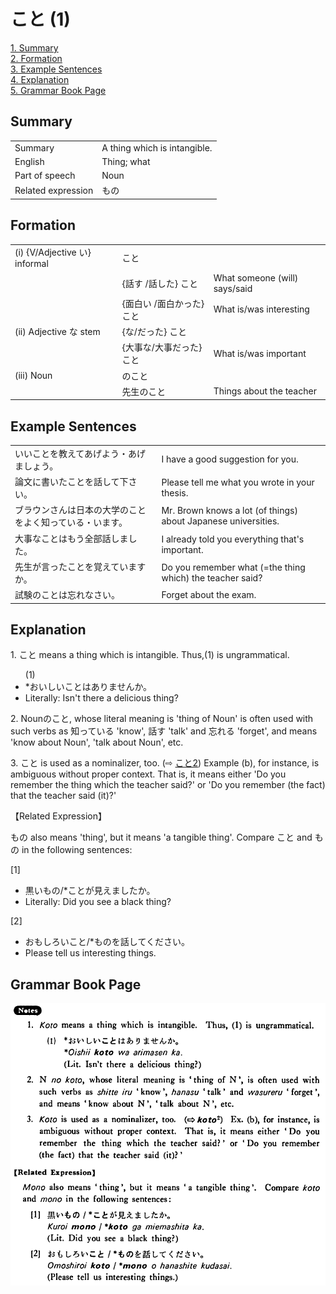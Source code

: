 # こと (1)

[1. Summary](#summary)<br>
[2. Formation](#formation)<br>
[3. Example Sentences](#example-sentences)<br>
[4. Explanation](#explanation)<br>
[5. Grammar Book Page](#grammar-book-page)<br>


## Summary

<table><tr>   <td>Summary</td>   <td>A thing which is intangible.</td></tr><tr>   <td>English</td>   <td>Thing; what</td></tr><tr>   <td>Part of speech</td>   <td>Noun</td></tr><tr>   <td>Related expression</td>   <td>もの</td></tr></table>

## Formation

<table class="table"> <tbody><tr class="tr head"> <td class="td"><span class="numbers">(i)</span> <span> <span class="bold">{V/Adjective い}    informal</span></span></td> <td class="td"><span class="concept">こと</span> </td> <td class="td"><span>&nbsp;</span></td> </tr> <tr class="tr"> <td class="td"><span>&nbsp;</span></td> <td class="td"><span>{話す /話した} <span class="concept">こと</span></span></td> <td class="td"><span>What    someone (will) says/said</span></td> </tr> <tr class="tr"> <td class="td"><span>&nbsp;</span></td> <td class="td"><span>{面白い /面白かった} <span class="concept">こと</span></span></td> <td class="td"><span>What    is/was interesting</span></td> </tr> <tr class="tr head"> <td class="td"><span class="numbers">(ii)</span> <span> <span class="bold">Adjective な stem</span></span></td> <td class="td"><span>{<span class="concept">な</span>/<span class="concept">だった</span>} <span class="concept">こと</span></span></td> <td class="td"><span>&nbsp;</span></td> </tr> <tr class="tr"> <td class="td"><span>&nbsp;</span></td> <td class="td"><span>{大事<span class="concept">な</span>/大事<span class="concept">だった</span>} <span class="concept">こと</span></span></td> <td class="td"><span>What    is/was important</span></td> </tr> <tr class="tr head"> <td class="td"><span class="numbers">(iii) </span><span class="bold"><span>Noun</span> </span></td> <td class="td"><span class="concept">のこと</span> </td> <td class="td"><span>&nbsp;</span></td> </tr> <tr class="tr"> <td class="td"><span>&nbsp;</span></td> <td class="td"><span>先生<span class="concept">のこと</span></span> </td> <td class="td"><span>Things    about the teacher</span></td> </tr></tbody></table>

## Example Sentences

<table><tr>   <td>いいことを教えてあげよう・あげましょう。</td>   <td>I have a good suggestion for you.</td></tr><tr>   <td>論文に書いたことを話して下さい。</td>   <td>Please tell me what you wrote in your thesis.</td></tr><tr>   <td>ブラウンさんは日本の大学のことをよく知っている・います。</td>   <td>Mr. Brown knows a lot (of things) about Japanese universities.</td></tr><tr>   <td>大事なことはもう全部話しました。</td>   <td>I already told you everything that's important.</td></tr><tr>   <td>先生が言ったことを覚えていますか。</td>   <td>Do you remember what (=the thing which) the teacher said?</td></tr><tr>   <td>試験のことは忘れなさい。</td>   <td>Forget about the exam.</td></tr></table>

## Explanation

<p>1. <span class="cloze">こと</span> means a thing which is intangible. Thus,(1) is ungrammatical.</p>  <ul>(1) <li>*おいしい<span class="cloze">ことは</span>ありませんか。</li> <li>Literally: Isn't there a delicious thing?</li> </ul>  <p>2. Nounの<span class="cloze">こと</span>, whose literal meaning is 'thing of Noun' is often used with such verbs as 知っている 'know', 話す 'talk' and 忘れる 'forget', and means 'know about Noun', 'talk about Noun', etc.</p>  <p>3. <span class="cloze">こと</span> is used as a nominalizer, too. (⇨ <a href="#㊦ こと (2)">こと2</a>) Example (b), for instance, is ambiguous without proper context. That is, it means either 'Do you remember the thing which the teacher said?' or 'Do you remember (the fact) that the teacher said (it)?'</p>  <p>【Related Expression】</p>  <p>もの also means 'thing', but it means 'a tangible thing'. Compare <span class="cloze">こと</span> and もの in the following sentences:</p>  <p>[1]</p>  <ul> <li>黒いもの/*<span class="cloze">こと</span>が見えましたか。</li> <li>Literally: Did you see a black thing?</li> </ul>  <p>[2]</p>  <ul> <li>おもしろい<span class="cloze">こと</span>/*ものを話してください。</li> <li>Please tell us interesting things.</li> </ul>

## Grammar Book Page

![](../img/Basicこと.png)


